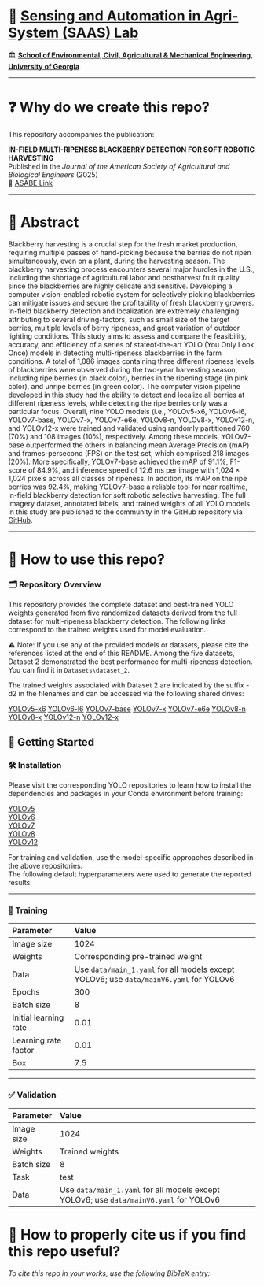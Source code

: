 # 🌾 [Sensing and Automation in Agri-System (SAAS) Lab](https://sites.google.com/view/xin-zhang-lab/home)

🏛️ [**School of Environmental, Civil, Agricultural & Mechanical Engineering**](https://engineering.uga.edu/schools/ecam/), [**University of Georgia**](https://www.uga.edu/)  


---

# ❓ Why do we create this repo?

This repository accompanies the publication:

**IN-FIELD MULTI-RIPENESS BLACKBERRY DETECTION FOR SOFT ROBOTIC HARVESTING**  
Published in the *Journal of the American Society of Agricultural and Biological Engineers* (2025)  
📄 [ASABE Link]()


---


# 📄 Abstract
Blackberry harvesting is a crucial step for the fresh market production, requiring multiple passes of hand-picking because the berries do not ripen simultaneously, even on a plant, during the harvesting season. The blackberry harvesting process encounters several major hurdles in the U.S., including the shortage of agricultural labor and postharvest fruit quality since the blackberries are highly delicate and sensitive. Developing a computer vision-enabled robotic system for selectively picking blackberries can mitigate issues and secure the profitability of fresh blackberry growers. In-field blackberry detection and localization are extremely challenging attributing to several driving-factors, such as small size of the target berries, multiple levels of berry ripeness, and
great variation of outdoor lighting conditions. This study aims to assess and compare the feasibility, accuracy, and efficiency of a series of stateof-the-art YOLO (You Only Look Once) models in detecting multi-ripeness blackberries in the farm conditions. A total of 1,086 images containing three different ripeness levels of blackberries were observed during the two-year harvesting season, including ripe berries (in black color), berries in the ripening stage (in pink color), and unripe berries (in green color). The computer vision pipeline developed in this study had the ability to detect and localize all berries at different ripeness levels, while detecting
the ripe berries only was a particular focus. Overall, nine YOLO models (i.e., YOLOv5-x6, YOLOv6-l6, YOLOv7-base, YOLOv7-x, YOLOv7-e6e,
YOLOv8-n, YOLOv8-x, YOLOv12-n, and YOLOv12-x were trained and validated using randomly partitioned 760 (70%) and 108 images (10%),
respectively. Among these models, YOLOv7-base outperformed the others in balancing mean Average Precision (mAP) and frames-persecond (FPS) on the test set, which comprised 218 images (20%). More specifically, YOLOv7-base achieved the mAP of 91.1%, F1-score of
84.9%, and inference speed of 12.6 ms per image with 1,024 × 1,024 pixels across all classes of ripeness. In addition, its mAP on the ripe
berries was 92.4%, making YOLOv7-base a reliable tool for near realtime, in-field blackberry detection for soft robotic selective harvesting. The full imagery dataset, annotated labels, and trained weights of all YOLO models in this study are published to the community in the GitHub repository via [GitHub](https://github.com/Zhanglab-abe/Multi-Ripeness_Blackberry).

---

# 📂 How to use this repo?

### 🗂️ Repository Overview


This repository provides the complete dataset and best-trained YOLO weights generated from five randomized datasets derived from the full dataset for multi-ripeness blackberry detection.
The following links correspond to the trained weights used for model evaluation.

⚠️ Note: If you use any of the provided models or datasets, please cite the references listed at the end of this README.
Among the five datasets, Dataset 2 demonstrated the best performance for multi-ripeness detection. You can find it in `Datasets\dataset_2`.

The trained weights associated with Dataset 2 are indicated by the suffix -d2 in the filenames and can be accessed via the following shared drives:

[YOLOv5-x6](https://outlookuga-my.sharepoint.com/:f:/g/personal/tt43037_uga_edu/EtdTl6EyoWJFmwwlmpuUWfwB1M6lfk8nf-I1RheOhFxWaQ?e=JKf9Wp) 
[YOLOv6-l6](https://outlookuga-my.sharepoint.com/:f:/g/personal/tt43037_uga_edu/EtilEj60j-tDlyEKhdLkDxIBwaRsCFtC0cjBHnIq2dgYCQ?e=fyJXom) 
[YOLOv7-base](https://outlookuga-my.sharepoint.com/:f:/g/personal/tt43037_uga_edu/EjZlpUI2JpRPlFnJNE6wbeQBZPGDGz8Na84vf1OsGjx-JA?e=ZWozh1) 
[YOLOv7-x](https://outlookuga-my.sharepoint.com/:f:/g/personal/tt43037_uga_edu/Ei7_njuWSYtJvdFOaRMBRtcBlOSh7tVsYm4AUG7VWHidtQ?e=TlXyz4) 
[YOLOv7-e6e](https://outlookuga-my.sharepoint.com/:f:/g/personal/tt43037_uga_edu/EtY1qfZhUypFjgHHGoiuQccBcQdsRWEi1KnKxgW6GD883A?e=BPHS2y)
[YOLOv8-n](https://outlookuga-my.sharepoint.com/:f:/g/personal/tt43037_uga_edu/EitSVXs7dC9LmMfPaurqVisBTiYKefDyve407stagPQCDA?e=bTi3v7) 
[YOLOv8-x](https://outlookuga-my.sharepoint.com/:f:/g/personal/tt43037_uga_edu/Eq-N72vxWDNCkDFOxkacLIcBqwBbvOzsiNk9YkK_qGobgg?e=U6bwqR) 
[YOLOv12-n](https://outlookuga-my.sharepoint.com/:f:/g/personal/tt43037_uga_edu/Eqb4zzXuIqJFn5JARKxb9ZsBvjdAuafAmY70vrP8aMsf3A?e=ESIvEy)
[YOLOv12-x](https://outlookuga-my.sharepoint.com/:f:/g/personal/tt43037_uga_edu/Es6sxlQJWAJIiWeu1VxSqhQBZXgyaalSk1O31t3XHHxZLg?e=FOQqOa)

## 🚀 Getting Started

### 🛠️ Installation
Please visit the corresponding YOLO repositories to learn how to install the dependencies and packages in your Conda environment before training:

[YOLOv5](https://github.com/ultralytics/yolov5) <br>
[YOLOv6](https://github.com/meituan/YOLOv6) <br>
[YOLOv7](https://github.com/WongKinYiu/yolov7) <br>
[YOLOv8](https://github.com/ultralytics/ultralytics) <br> 
[YOLOv12](https://github.com/sunsmarterjie/yolov12) <br>


For training and validation, use the model-specific approaches described in the above repositories.  
The following default hyperparameters were used to generate the reported results:  

---

### 🧠 Training

| Parameter              | Value  |
|:------------------------|:-------|
| Image size             | 1024   |
| Weights                | Corresponding pre-trained weight |
| Data                   | Use `data/main_1.yaml` for all models except YOLOv6; use `data/mainV6.yaml` for YOLOv6 |
| Epochs                 | 300    |
| Batch size             | 8      |
| Initial learning rate  | 0.01   |
| Learning rate factor   | 0.01   |
| Box                    | 7.5    |

---

### ✅ Validation

| Parameter              | Value  |
|:------------------------|:-------|
| Image size             | 1024   |
| Weights                | Trained weights |
| Batch size             | 8      |
| Task                   | test   |
| Data                   | Use `data/main_1.yaml` for all models except YOLOv6; use `data/mainV6.yaml` for YOLOv6 |


# 📖 How to properly cite us if you find this repo useful?
*To cite this repo in your works, use the following BibTeX entry:*

```bibtex

```
